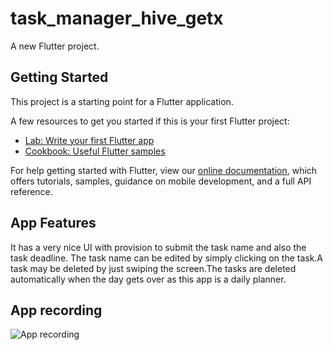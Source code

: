 # task_manager_hive_getx

A new Flutter project.

## Getting Started

This project is a starting point for a Flutter application.

A few resources to get you started if this is your first Flutter project:

- [Lab: Write your first Flutter app](https://flutter.dev/docs/get-started/codelab)
- [Cookbook: Useful Flutter samples](https://flutter.dev/docs/cookbook)

For help getting started with Flutter, view our
[online documentation](https://flutter.dev/docs), which offers tutorials,
samples, guidance on mobile development, and a full API reference.

## App Features

It has a very nice UI with provision to submit the task name and also the task deadline. The task name can be edited by simply clicking on the task.A task may be deleted by just swiping the screen.The tasks are deleted automatically when the day gets over as this app is a daily planner.

## App recording
![App recording](app_recording.gif)
